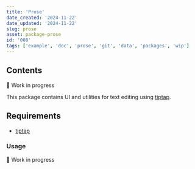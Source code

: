 ```yaml
---
title: 'Prose'
date_created: '2024-11-22'
date_updated: '2024-11-22'
slug: prose
asset: package-prose
id: '008'
tags: ['example', 'doc', 'prose', 'git', 'data', 'packages', 'wip']
---
```


## Contents

🚧 Work in progress

This package contains UI and utilities for text editing using [tiptap](https://tiptap.dev/docs/editor/getting-started/install/svelte).

## Requirements

- [tiptap](https://tiptap.dev/docs/editor/getting-started/install/svelte)

### Usage

🚧 Work in progress
